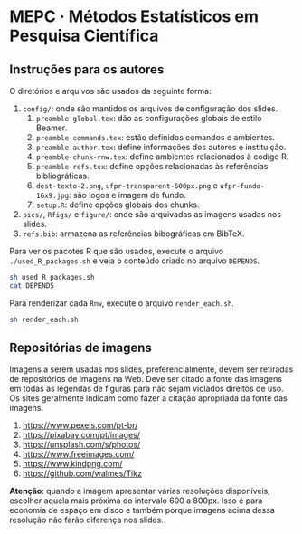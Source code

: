 # MEPC · Métodos Estatísticos em Pesquisa Científica

## Instruções para os autores

O diretórios e arquivos são usados da seguinte forma:

  1. `config/`: onde são mantidos os arquivos de configuração dos
     slides.
     1. `preamble-global.tex`: dão as configurações globais de estilo
        Beamer.
     2. `preamble-commands.tex`: estão definidos comandos e ambientes.
     3. `preamble-author.tex`: define informações dos autores e
        instituição.
     4. `preamble-chunk-rnw.tex`: define ambientes relacionados à codigo
        R.
     5. `preamble-refs.tex`: define opções relacionadas às referências
        bibliográficas.
     6. `dest-texto-2.png`, `ufpr-transparent-600px.png` e
        `ufpr-fundo-16x9.jpg`: são logos e imagem de fundo.
     7. `setup.R`: define opções globais dos chunks.
  2. `pics/`, `Rfigs/` e `figure/`: onde são arquivadas as imagens
     usadas nos slides.
  3. `refs.bib`: armazena as referências bibográficas em BibTeX.

Para ver os pacotes R que são usados, execute o arquivo
`./used_R_packages.sh` e veja o conteúdo criado no arquivo `DEPENDS`.

```sh
sh used_R_packages.sh
cat DEPENDS
```

Para renderizar cada `Rnw`, execute o arquivo `render_each.sh`.

```sh
sh render_each.sh
```

## Repositórias de imagens

Imagens a serem usadas nos slides, preferencialmente, devem ser
retiradas de repositórios de imagens na Web. Deve ser citado a fonte das
imagens em todas as legendas de figuras para não sejam violados direitos
de uso. Os sites geralmente indicam como fazer a citação apropriada da
fonte das imagens.

  1. https://www.pexels.com/pt-br/
  2. https://pixabay.com/pt/images/
  3. https://unsplash.com/s/photos/
  4. https://www.freeimages.com/
  5. https://www.kindpng.com/
  6. https://github.com/walmes/Tikz

**Atenção**: quando a imagem apresentar várias resoluções disponíveis,
escolher aquela mais próxima do intervalo 600 a 800px. Isso é para
economia de espaço em disco e também porque imagens acima dessa
resolução não farão diferença nos slides.
